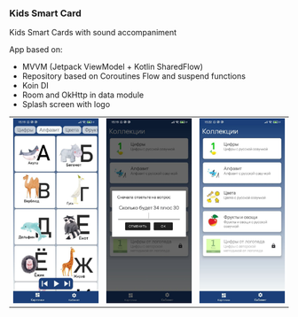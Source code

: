 ### Kids Smart Card

Kids Smart Cards with sound accompaniment

App based on:

- MVVM (Jetpack ViewModel + Kotlin SharedFlow)
- Repository based on Coroutines Flow and suspend functions
- Koin DI
- Room and OkHttp in data module
- Splash screen with logo

<table>
  <tr>
    <td><img src="screenshots/1.jpeg" width="256"></td>
    <td><img src="screenshots/2.jpeg" width="256"></td>
    <td><img src="screenshots/3.jpeg" width="256"></td>
  </tr>
</table>
